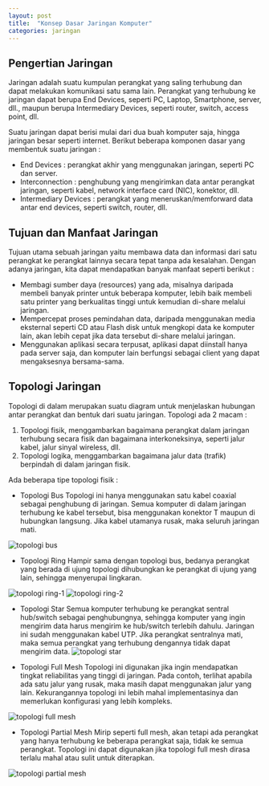 ```yaml
---
layout: post
title:  "Konsep Dasar Jaringan Komputer"
categories: jaringan
---
```


## Pengertian Jaringan
Jaringan adalah suatu kumpulan perangkat yang saling terhubung dan dapat melakukan komunikasi satu sama lain. Perangkat yang terhubung ke jaringan dapat berupa End Devices, seperti PC, Laptop, Smartphone, server, dll., maupun berupa Intermediary Devices, seperti router, switch, access point, dll.

Suatu jaringan dapat berisi mulai dari dua buah komputer saja, hingga jaringan besar seperti internet. Berikut beberapa komponen dasar yang membentuk suatu jaringan :
- End Devices : perangkat akhir yang menggunakan jaringan, seperti PC dan server.
- Interconnection : penghubung yang mengirimkan data antar perangkat jaringan, seperti kabel, network interface card (NIC), konektor, dll.
- Intermediary Devices : perangkat yang meneruskan/memforward data antar end devices, seperti switch, router, dll.
      
## Tujuan dan Manfaat Jaringan
Tujuan utama sebuah jaringan yaitu membawa data dan informasi dari satu perangkat ke perangkat lainnya secara tepat tanpa ada kesalahan. Dengan adanya jaringan, kita dapat mendapatkan banyak manfaat seperti berikut :
- Membagi sumber daya (resources) yang ada, misalnya daripada membeli banyak printer untuk beberapa komputer, lebih baik membeli satu printer yang berkualitas tinggi untuk kemudian di-share melalui jaringan.
- Mempercepat proses pemindahan data, daripada menggunakan media eksternal seperti CD atau Flash disk untuk mengkopi data ke komputer lain, akan lebih cepat jika data tersebut di-share melalui jaringan.
- Menggunakan aplikasi secara terpusat, aplikasi dapat diinstall hanya pada server saja, dan komputer lain berfungsi sebagai client yang dapat mengaksesnya bersama-sama.

## Topologi Jaringan
Topologi di dalam merupakan suatu diagram untuk menjelaskan hubungan antar perangkat dan bentuk dari suatu jaringan. Topologi ada 2 macam :
1. Topologi fisik, menggambarkan bagaimana perangkat dalam jaringan terhubung secara fisik dan bagaimana interkoneksinya, seperti jalur kabel, jalur sinyal wireless, dll.
2. Topologi logika, menggambarkan bagaimana jalur data (trafik) berpindah di dalam jaringan fisik.

Ada beberapa tipe topologi fisik :
- Topologi Bus
Topologi ini hanya menggunakan satu kabel coaxial sebagai penghubung di jaringan. Semua komputer di dalam jaringan terhubung ke kabel tersebut, bisa menggunakan konektor T maupun di hubungkan langsung. Jika kabel utamanya rusak, maka seluruh jaringan mati.

![topologi bus](https://res.cloudinary.com/peladen/image/upload/v1612739828/peladen/2019/07/bus-topology.png "Topologi bus")

- Topologi Ring
Hampir sama dengan topologi bus, bedanya perangkat yang berada di ujung topologi dihubungkan ke perangkat di ujung yang lain, sehingga menyerupai lingkaran.

![topologi ring-1](https://res.cloudinary.com/peladen/image/upload/v1612739828/peladen/2019/07/ring-topology-1.png "Topologi ring-1")
![topologi ring-2](https://res.cloudinary.com/peladen/image/upload/v1612739828/peladen/2019/07/ring-topology-2.png "Topologi ring-2")

- Topologi Star
Semua komputer terhubung ke perangkat sentral hub/switch sebagai penghubungnya, sehingga komputer yang ingin mengirim data harus mengirim ke hub/switch terlebih dahulu. Jaringan ini sudah menggunakan kabel UTP. Jika perangkat sentralnya mati, maka semua perangkat yang terhubung dengannya tidak dapat mengirim data.
![topologi star](https://res.cloudinary.com/peladen/image/upload/v1612739828/peladen/2019/07/star-topology.png "Topologi star")

- Topologi Full Mesh
Topologi ini digunakan jika ingin mendapatkan tingkat reliabilitas yang tinggi di jaringan. Pada contoh, terlihat apabila ada satu jalur yang rusak, maka masih dapat menggunakan jalur yang lain. Kekurangannya topologi ini lebih mahal implementasinya dan memerlukan konfigurasi yang lebih kompleks.

![topologi full mesh](https://res.cloudinary.com/peladen/image/upload/v1612739828/peladen/2019/07/full-mesh-topology.png "Topologi full mesh")

- Topologi Partial Mesh
Mirip seperti full mesh, akan tetapi ada perangkat yang hanya terhubung ke beberapa perangkat saja, tidak ke semua perangkat. Topologi ini dapat digunakan jika topologi full mesh dirasa terlalu mahal atau sulit untuk diterapkan.

![topologi partial mesh](https://res.cloudinary.com/peladen/image/upload/v1612739828/peladen/2019/07/partial-mesh-topology.png "Topologi partial-mesh")